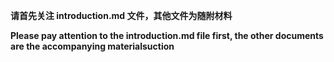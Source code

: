 **请首先关注 introduction.md 文件，其他文件为随附材料** 

**Please pay attention to the introduction.md file first, the other documents are the accompanying materialsuction**
